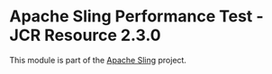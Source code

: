 # Apache Sling Performance Test - JCR Resource 2.3.0

This module is part of the [Apache Sling](https://sling.apache.org) project.
